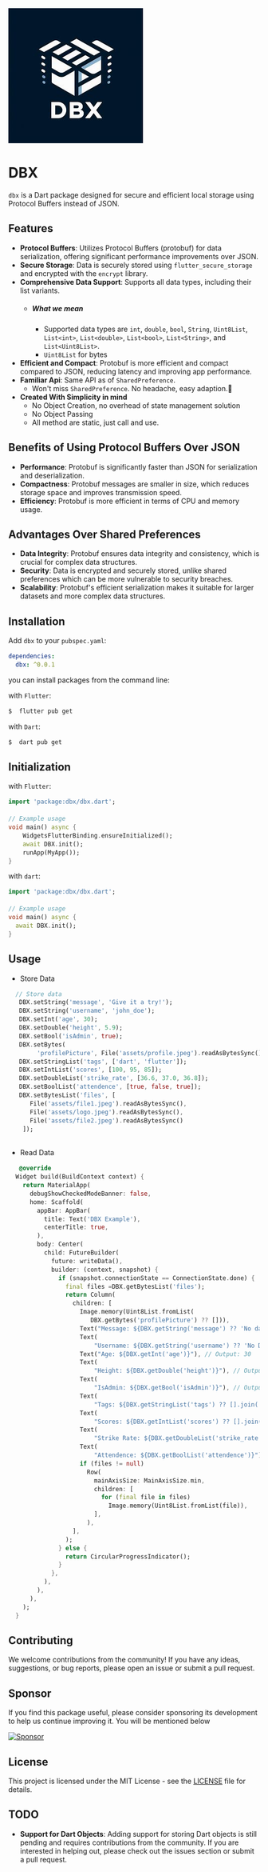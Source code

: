 <img src="https://raw.githubusercontent.com/sumitsharansatsangi/dbx/main/logo.jpeg" alt="Logo">

# DBX

`dbx` is a Dart package designed for secure and efficient local storage using Protocol Buffers instead of JSON.

## Features

- **Protocol Buffers**: Utilizes Protocol Buffers (protobuf) for data serialization, offering significant performance improvements over JSON.
- **Secure Storage**: Data is securely stored using `flutter_secure_storage` and encrypted with the `encrypt` library.
- **Comprehensive Data Support**: Supports all data types, including their list variants.
  - ##### What we mean
    - Supported data types are `int`, `double`, `bool`, `String`, `Uint8List`, `List<int>`, `List<double>`, `List<bool>`, `List<String>`, and `List<Uint8List>`.
    - `Uint8List` for bytes 
- **Efficient and Compact**: Protobuf is more efficient and compact compared to JSON, reducing latency and improving app performance.
- **Familiar Api**: Same API as of `SharedPreference`.
    - Won't miss `SharedPreference`. No headache, easy adaption.🚀 
- **Created With Simplicity in mind**
    - No Object Creation, no overhead of state management solution
    - No Object Passing
    - All method are static, just call and use.

## Benefits of Using Protocol Buffers Over JSON

- **Performance**: Protobuf is significantly faster than JSON for serialization and deserialization.
- **Compactness**: Protobuf messages are smaller in size, which reduces storage space and improves transmission speed.
- **Efficiency**: Protobuf is more efficient in terms of CPU and memory usage.
                    
## Advantages Over Shared Preferences

- **Data Integrity**: Protobuf ensures data integrity and consistency, which is crucial for complex data structures.
- **Security**: Data is encrypted and securely stored, unlike shared preferences which can be more vulnerable to security breaches.
- **Scalability**: Protobuf's efficient serialization makes it suitable for larger datasets and more complex data structures.

## Installation

Add `dbx` to your `pubspec.yaml`:

```yaml
dependencies:
  dbx: ^0.0.1
```
you can install packages from the command line:

with `Flutter`:

```bash
$  flutter pub get
```
with `Dart`:

```bash
$  dart pub get
```

## Initialization

with `Flutter`:

```dart
import 'package:dbx/dbx.dart';

// Example usage
void main() async {
    WidgetsFlutterBinding.ensureInitialized();
    await DBX.init();
    runApp(MyApp());
}
```

with `dart`:

```dart
import 'package:dbx/dbx.dart';

// Example usage
void main() async {
  await DBX.init();
}
```

## Usage

- Store Data
```dart
  // Store data
   DBX.setString('message', 'Give it a try!');
   DBX.setString('username', 'john_doe');
   DBX.setInt('age', 30);
   DBX.setDouble('height', 5.9);
   DBX.setBool('isAdmin', true);
   DBX.setBytes(
        'profilePicture', File('assets/profile.jpeg').readAsBytesSync());
   DBX.setStringList('tags', ['dart', 'flutter']);
   DBX.setIntList('scores', [100, 95, 85]);
   DBX.setDoubleList('strike_rate', [36.6, 37.0, 36.8]);
   DBX.setBoolList('attendence', [true, false, true]);
   DBX.setBytesList('files', [
      File('assets/file1.jpeg').readAsBytesSync(),
      File('assets/logo.jpeg').readAsBytesSync(),
      File('assets/file2.jpeg').readAsBytesSync()
    ]);
 
```
- Read Data
```dart
   @override
  Widget build(BuildContext context) {
    return MaterialApp(
      debugShowCheckedModeBanner: false,
      home: Scaffold(
        appBar: AppBar(
          title: Text('DBX Example'),
          centerTitle: true,
        ),
        body: Center(
          child: FutureBuilder(
            future: writeData(),
            builder: (context, snapshot) {
              if (snapshot.connectionState == ConnectionState.done) {
                final files =DBX.getBytesList('files');
                return Column(
                  children: [
                    Image.memory(Uint8List.fromList(
                       DBX.getBytes('profilePicture') ?? [])),
                    Text("Message: ${DBX.getString('message') ?? 'No data'}"),
                    Text(
                        "Username: ${DBX.getString('username') ?? 'No Data'}"), // Output: john_doe
                    Text("Age: ${DBX.getInt('age')}"), // Output: 30
                    Text(
                        "Height: ${DBX.getDouble('height')}"), // Output: 5.9
                    Text(
                        "IsAdmin: ${DBX.getBool('isAdmin')}"), // Output: true
                    Text(
                        "Tags: ${DBX.getStringList('tags') ?? [].join(',')}"), // Output: [dart, flutter]
                    Text(
                        "Scores: ${DBX.getIntList('scores') ?? [].join(',')}"), // Output: [100, 95, 85]
                    Text(
                        "Strike Rate: ${DBX.getDoubleList('strike_rate')}"), // Output: [36.6, 37.0, 36.8]
                    Text(
                        "Attendence: ${DBX.getBoolList('attendence')}"), // Output: [true, false, true]
                    if (files != null)
                      Row(
                        mainAxisSize: MainAxisSize.min,
                        children: [
                          for (final file in files)
                            Image.memory(Uint8List.fromList(file)),
                        ],
                      ),
                  ],
                );
              } else {
                return CircularProgressIndicator();
              }
            },
          ),
        ),
      ),
    );
  }

```

## Contributing

We welcome contributions from the community! If you have any ideas, suggestions, or bug reports, please open an issue or submit a pull request.

## Sponsor

If you find this package useful, please consider sponsoring its development to help us continue improving it. You will be mentioned below

[![Sponsor](https://img.shields.io/badge/Sponsor-❤-red)]()
<!-- (https://github.com/sponsors/yourusername) -->

## License

This project is licensed under the MIT License - see the [LICENSE](LICENSE) file for details.

## TODO

- **Support for Dart Objects**: Adding support for storing Dart objects is still pending and requires contributions from the community. If you are interested in helping out, please check out the issues section or submit a pull request.

